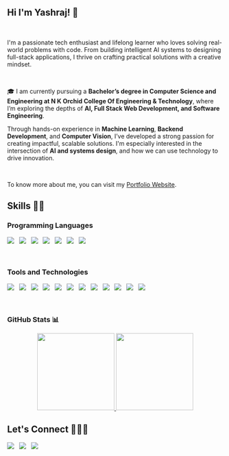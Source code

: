 
## Hi I'm Yashraj! 👋
<br/>

I'm a passionate tech enthusiast and lifelong learner who loves solving real-world problems with code. From building intelligent AI systems to designing full-stack applications, I thrive on crafting practical solutions with a creative mindset.

<br/>

🎓 I am currently pursuing a **Bachelor’s degree in Computer Science and Engineering at N K Orchid College Of Engineering & Technology**, where I’m exploring the depths of **AI, Full Stack Web Development, and Software Engineering**.

Through hands-on experience in **Machine Learning**, **Backend Development**, and **Computer Vision**, I’ve developed a strong passion for creating impactful, scalable solutions. I'm especially interested in the intersection of **AI and systems design**, and how we can use technology to drive innovation.

<br/>

To know more about me, you can visit my [Portfolio Website](https://yourwebsite.com).

## Skills 👨‍🔬

### Programming Languages

![](https://img.shields.io/badge/C-00599C?style=for-the-badge&logo=c&logoColor=white)&nbsp;&nbsp;
![](https://img.shields.io/badge/C%2B%2B-00599C?style=for-the-badge&logo=c%2B%2B&logoColor=white)&nbsp;&nbsp;
![](https://img.shields.io/badge/Java-ED8B00?style=for-the-badge&logo=java&logoColor=white)&nbsp;&nbsp;
![](https://img.shields.io/badge/Python-14354C?style=for-the-badge&logo=python&logoColor=white)&nbsp;&nbsp;
![](https://img.shields.io/badge/HTML-239120?style=for-the-badge&logo=html5&logoColor=white)&nbsp;&nbsp;
![](https://img.shields.io/badge/CSS-239120?&style=for-the-badge&logo=css3&logoColor=white)&nbsp;&nbsp;
![](https://img.shields.io/badge/JavaScript-F7DF1E?style=for-the-badge&logo=javascript&logoColor=black)

<br/>

### Tools and Technologies

![](https://img.shields.io/badge/Node.js-43853D?style=for-the-badge&logo=node.js&logoColor=white)&nbsp;&nbsp;
![](https://img.shields.io/badge/Express.js-000000?style=for-the-badge&logo=express&logoColor=white)&nbsp;&nbsp;
![](https://img.shields.io/badge/MERN-61DAFB?style=for-the-badge&logo=react&logoColor=white)&nbsp;&nbsp;
![](https://img.shields.io/badge/OpenCV-5C3EE8?style=for-the-badge&logo=opencv&logoColor=white)&nbsp;&nbsp;
![](https://img.shields.io/badge/Dlib-183D5C?style=for-the-badge&logoColor=white)&nbsp;&nbsp;
![](https://img.shields.io/badge/TensorFlow-ff6f00?style=for-the-badge&logo=tensorflow&logoColor=white)&nbsp;&nbsp;
![](https://img.shields.io/badge/Firebase-FFCA28?style=for-the-badge&logo=firebase&logoColor=black)&nbsp;&nbsp;
![](https://img.shields.io/badge/MySQL-00000F?style=for-the-badge&logo=mysql&logoColor=white)&nbsp;&nbsp;
![](https://img.shields.io/badge/MongoDB-4EA94B?style=for-the-badge&logo=mongodb&logoColor=white)&nbsp;&nbsp;
![](https://img.shields.io/badge/SQLite-07405E?style=for-the-badge&logo=sqlite&logoColor=white)&nbsp;&nbsp;
![](https://img.shields.io/badge/Git-F05032?style=for-the-badge&logo=git&logoColor=white)&nbsp;&nbsp;
![](https://img.shields.io/badge/Visual_Studio_Code-0078D4?style=for-the-badge&logo=visual%20studio%20code&logoColor=white)

<br/>

### GitHub Stats 📊

<p align="center">
<a href="https://github.com/Yashrajgithub">
  <img height="180em" src="https://github-readme-stats-eight-theta.vercel.app/api?username=Yashrajgithub&show_icons=true&theme=vue-dark&include_all_commits=true&count_private=true" />
  <img height="180em" src="https://github-readme-stats-eight-theta.vercel.app/api/top-langs/?username=Yashrajgithub&layout=compact&exclude_lang=java+r&theme=vue-dark" />
</a>
</p>

## Let's Connect 🧑‍🤝‍🧑 

[![](https://img.shields.io/badge/LinkedIn-0077B5?style=for-the-badge&logo=linkedin&logoColor=white)](https://www.linkedin.com/in/yashraj-kalshetti-820408222/)&nbsp;&nbsp;
[![](https://img.shields.io/badge/Instagram-E4405F?style=for-the-badge&logo=instagram&logoColor=white)](https://www.instagram.com/yashrajkalshetti/)&nbsp;&nbsp;
[![](https://img.shields.io/badge/Facebook-1877F2?style=for-the-badge&logo=facebook&logoColor=white)](https://facebook.com/yashraj.kalshetti)

<!--
**Yashrajgithub/Yashrajgithub** is a ✨ _special_ ✨ repository because its `README.md` (this file) appears on your GitHub profile.

Here are some ideas to get you started:

- 🔭 I’m currently working on ...
- 🌱 I’m currently learning ...
- 👯 I’m looking to collaborate on ...
- 🤔 I’m looking for help with ...
- 💬 Ask me about ...
- 📫 How to reach me: ...
- 😄 Pronouns: ...
- ⚡ Fun fact: ...
-->
